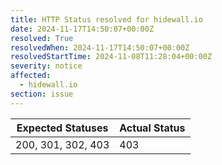 ```yaml
---
title: HTTP Status resolved for hidewall.io
date: 2024-11-17T14:50:07+00:00Z
resolved: True
resolvedWhen: 2024-11-17T14:50:07+00:00Z
resolvedStartTime: 2024-11-08T11:28:04+00:00Z
severity: notice
affected:
  - hidewall.io
section: issue
---
```


| Expected Statuses | Actual Status  |
|-------------------|----------------|
| 200, 301, 302, 403 | 403 |
